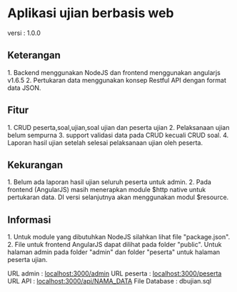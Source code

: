 <h1>Aplikasi ujian berbasis web</h1>
versi : 1.0.0

<h2>Keterangan</h2>
1. Backend menggunakan NodeJS dan frontend menggunakan angularjs v1.6.5 
2. Pertukaran data menggunakan konsep Restful API dengan format data JSON.

<h2>Fitur</h2>
1. CRUD peserta,soal,ujian,soal ujian dan peserta ujian
2. Pelaksanaan ujian belum sempurna
3. support validasi data pada CRUD kecuali CRUD soal.
4. Laporan hasil ujian setelah selesai pelaksanaan ujian oleh peserta.

<h2>Kekurangan</h2>
1. Belum ada laporan hasil ujian seluruh peserta untuk admin.
2. Pada frontend (AngularJS) masih menerapkan module $http native untuk pertukaran data. DI versi selanjutnya akan 
menggunakan modul $resource.

<h2>Informasi</h2>
1. Untuk module yang dibutuhkan NodeJS silahkan lihat file "package.json".
2. File untuk frontend AngularJS dapat dilihat pada folder "public". Untuk halaman admin pada folder "admin" dan folder 
"peserta" untuk halaman peserta ujian.

URL admin : [localhost:3000/admin](localhost:3000/admin)
URL peserta : [localhost:3000/peserta](localhost:3000/peserta)
URL API : [localhost:3000/api/NAMA_DATA](localhost:3000/api/NAMA_DATA)
File Database : dbujian.sql
